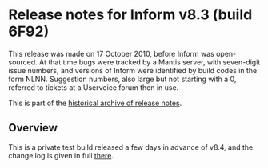 # Release notes for Inform v8.3 (build 6F92)

This release was made on 17 October 2010, before Inform was open-sourced.
At that time bugs were tracked by a Mantis server, with seven-digit issue numbers,
and versions of Inform were identified by build codes in the form NLNN.
Suggestion numbers, also large but not starting with a 0, referred to tickets at
a Uservoice forum then in use.

This is part of the [historical archive of release notes](../version_history.md).

## Overview

This is a private test build released a few days in advance of v8.4, and the
change log is given in full [there](8-4.md).
